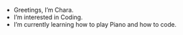 - Greetings, I’m Chara.
- I’m interested in Coding.
- I’m currently learning how to play Piano and how to code.


<!---
CharaChoco/CharaChoco is a ✨ special ✨ repository because its `README.md` (this file) appears on your GitHub profile.
You can click the Preview link to take a look at your changes.
--->

